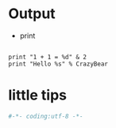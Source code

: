 # Output
- print
```

print "1 + 1 = %d" & 2
print "Hello %s" % CrazyBear
```

# little tips

```py
#-*- coding:utf-8 -*-
```



